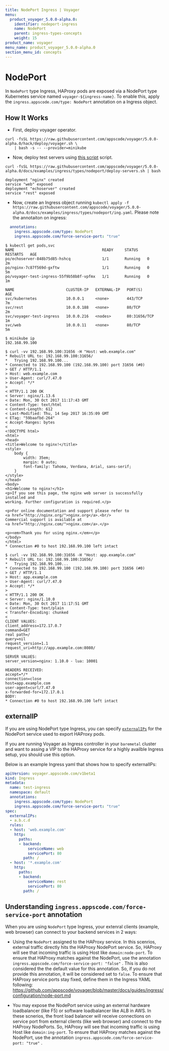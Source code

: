 ```yaml
---
title: NodePort Ingress | Voyager
menu:
  product_voyager_5.0.0-alpha.0:
    identifier: nodeport-ingress
    name: NodePort
    parent: ingress-types-concepts
    weight: 15
product_name: voyager
menu_name: product_voyager_5.0.0-alpha.0
section_menu_id: concepts
---
```


# NodePort

In `NodePort` type Ingress, HAProxy pods are exposed via a NodePort type Kubernetes service named `voyager-${ingress-name}`. To enable this, apply the `ingress.appscode.com/type: NodePort` annotation on a Ingress object.

## How It Works

- First, deploy voyager operator.

```console
curl -fsSL https://raw.githubusercontent.com/appscode/voyager/5.0.0-alpha.0/hack/deploy/voyager.sh \
    | bash -s -- --provider=minikube
```

- Now, deploy test servers using [this script](/docs/examples/ingress/types/nodeport/deploy-servers.sh) script.

```console
curl -fsSL https://raw.githubusercontent.com/appscode/voyager/5.0.0-alpha.0/docs/examples/ingress/types/nodeport/deploy-servers.sh | bash

deployment "nginx" created
service "web" exposed
deployment "echoserver" created
service "rest" exposed
```

- Now, create an Ingress object running `kubectl apply -f https://raw.githubusercontent.com/appscode/voyager/5.0.0-alpha.0/docs/examples/ingress/types/nodeport/ing.yaml`. Please note the annotaiton on ingress:

```yaml
  annotations:
    ingress.appscode.com/type: NodePort
    ingress.appscode.com/force-service-port: "true"
```

```console
$ kubectl get pods,svc
NAME                                       READY     STATUS    RESTARTS   AGE
po/echoserver-848b75d85-hshcq              1/1       Running   0          2m
po/nginx-7c87f569d-gxftw                   1/1       Running   0          5m
po/voyager-test-ingress-55f9b58b8f-vpfmx   1/1       Running   0          1m

NAME                       CLUSTER-IP   EXTERNAL-IP   PORT(S)        AGE
svc/kubernetes             10.0.0.1     <none>        443/TCP        7m
svc/rest                   10.0.0.188   <none>        80/TCP         2m
svc/voyager-test-ingress   10.0.0.216   <nodes>       80:31656/TCP   1m
svc/web                    10.0.0.11    <none>        80/TCP         5m

$ minikube ip
192.168.99.100
```


```console
$ curl -vv 192.168.99.100:31656 -H "Host: web.example.com"
* Rebuilt URL to: 192.168.99.100:31656/
*   Trying 192.168.99.100...
* Connected to 192.168.99.100 (192.168.99.100) port 31656 (#0)
> GET / HTTP/1.1
> Host: web.example.com
> User-Agent: curl/7.47.0
> Accept: */*
>
< HTTP/1.1 200 OK
< Server: nginx/1.13.6
< Date: Mon, 30 Oct 2017 11:17:43 GMT
< Content-Type: text/html
< Content-Length: 612
< Last-Modified: Thu, 14 Sep 2017 16:35:09 GMT
< ETag: "59baafbd-264"
< Accept-Ranges: bytes
<
<!DOCTYPE html>
<html>
<head>
<title>Welcome to nginx!</title>
<style>
    body {
        width: 35em;
        margin: 0 auto;
        font-family: Tahoma, Verdana, Arial, sans-serif;
    }
</style>
</head>
<body>
<h1>Welcome to nginx!</h1>
<p>If you see this page, the nginx web server is successfully installed and
working. Further configuration is required.</p>

<p>For online documentation and support please refer to
<a href="http://nginx.org/">nginx.org</a>.<br/>
Commercial support is available at
<a href="http://nginx.com/">nginx.com</a>.</p>

<p><em>Thank you for using nginx.</em></p>
</body>
</html>
* Connection #0 to host 192.168.99.100 left intact
```

```console
$ curl -vv 192.168.99.100:31656 -H "Host: app.example.com"
* Rebuilt URL to: 192.168.99.100:31656/
*   Trying 192.168.99.100...
* Connected to 192.168.99.100 (192.168.99.100) port 31656 (#0)
> GET / HTTP/1.1
> Host: app.example.com
> User-Agent: curl/7.47.0
> Accept: */*
>
< HTTP/1.1 200 OK
< Server: nginx/1.10.0
< Date: Mon, 30 Oct 2017 11:17:51 GMT
< Content-Type: text/plain
< Transfer-Encoding: chunked
<
CLIENT VALUES:
client_address=172.17.0.7
command=GET
real path=/
query=nil
request_version=1.1
request_uri=http://app.example.com:8080/

SERVER VALUES:
server_version=nginx: 1.10.0 - lua: 10001

HEADERS RECEIVED:
accept=*/*
connection=close
host=app.example.com
user-agent=curl/7.47.0
x-forwarded-for=172.17.0.1
BODY:
* Connection #0 to host 192.168.99.100 left intact
```

## externalIP
If you are using NodePort type Ingress, you can specify [`externalIPs`](https://kubernetes.io/docs/concepts/services-networking/service/#external-ips) for the NodePort service used to export HAProxy pods.

If you are running Voyager as Ingress controller in your `baremetal` cluster and want to assing a VIP to the HAProxy service for a highly availble Ingress setup, you should use this option.

Below is an example Ingress yaml that shows how to specify externalIPs:

```yaml
apiVersion: voyager.appscode.com/v1beta1
kind: Ingress
metadata:
  name: test-ingress
  namespace: default
  annotations:
    ingress.appscode.com/type: NodePort
    ingress.appscode.com/force-service-port: "true"
spec:
  externalIPs:
  - a.b.c.d
  rules:
  - host: 'web.example.com'
    http:
      paths:
      - backend:
          serviceName: web
          servicePort: 80
        path: /
  - host: '*.example.com'
    http:
      paths:
      - backend:
          serviceName: rest
          servicePort: 80
        path: /
```

## Understanding `ingress.appscode.com/force-service-port` annotation

When you are using `NodePort` type Ingress, your extenral clients (example, web browser) can connect to your backend services in 2 ways:

 - Using the `NodePort` assigned to the HAProxy service. In this scenrios, external traffic directly hits the HAProxy NodePort service. So, HAProxy will see that incoming traffic is using Host like `domain:node-port`. To ensure that HAProxy matches against the NodePort, use the annotation `ingress.appscode.com/force-service-port: "false"` . This is also considered the the default value for this annotation. So, if you do not provide this annotation, it will be considered set to `false`. To ensure that HAProxy service ports stay fixed, define them in the Ingress YAML following: https://github.com/appscode/voyager/blob/master/docs/guides/ingress/configuration/node-port.md

 - You may expose the NodePort service using an external hardware loadbalancer (like F5) or software loadbalancer like ALB in AWS. In these scnerios, the front load balancer will receive connections on service port from external clients (like web browser) and connect to the HAProxy NodePorts. So, HAProxy will see that incoming traffic is using Host like `domain:ing-port`. To ensure that HAProxy matches against the NodePort, use the annotation `ingress.appscode.com/force-service-port: "true"` .
